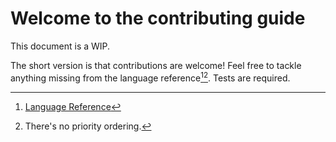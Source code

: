 # Welcome to the contributing guide <!-- omit in toc -->

This document is a WIP.

The short version is that contributions are welcome! Feel free to tackle anything missing from the language reference[^1][^2]. Tests are required.

[^1]: [Language Reference](https://docs.swift.org/swift-book/documentation/the-swift-programming-language/aboutthelanguagereference)
[^2]: There's no priority ordering.
